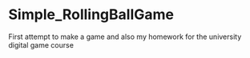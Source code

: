# Simple_RollingBallGame
First attempt to make a game and  also my homework for the university digital game course
